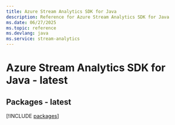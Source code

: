 ```yaml
---
title: Azure Stream Analytics SDK for Java
description: Reference for Azure Stream Analytics SDK for Java
ms.date: 06/27/2025
ms.topic: reference
ms.devlang: java
ms.service: stream-analytics
---
```

# Azure Stream Analytics SDK for Java - latest
## Packages - latest
[!INCLUDE [packages](stream-analytics-index.md)]